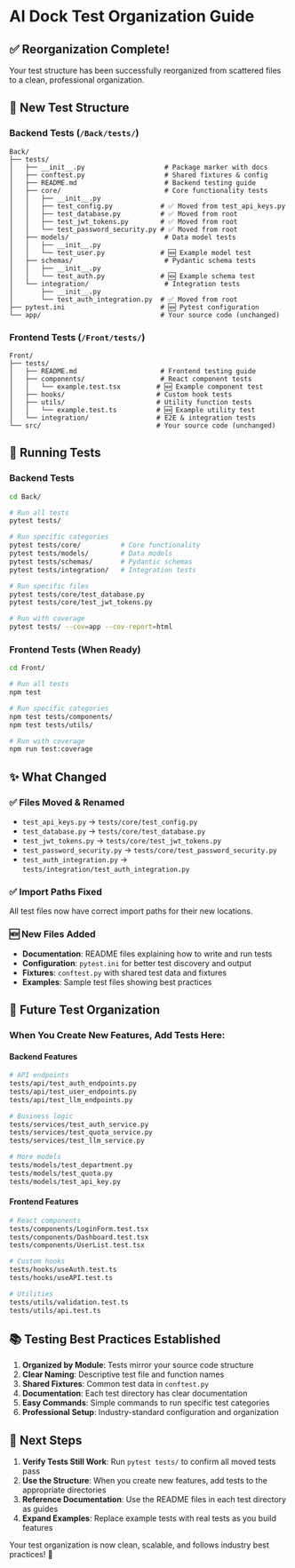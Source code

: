 # AI Dock Test Organization Guide

## ✅ **Reorganization Complete!**

Your test structure has been successfully reorganized from scattered files to a clean, professional organization.

## 📁 **New Test Structure**

### Backend Tests (`/Back/tests/`)
```
Back/
├── tests/
│   ├── __init__.py                    # Package marker with docs
│   ├── conftest.py                    # Shared fixtures & config
│   ├── README.md                      # Backend testing guide
│   ├── core/                          # Core functionality tests
│   │   ├── __init__.py
│   │   ├── test_config.py            # ✅ Moved from test_api_keys.py
│   │   ├── test_database.py          # ✅ Moved from root
│   │   ├── test_jwt_tokens.py        # ✅ Moved from root
│   │   └── test_password_security.py # ✅ Moved from root
│   ├── models/                        # Data model tests
│   │   ├── __init__.py
│   │   └── test_user.py              # 🆕 Example model test
│   ├── schemas/                       # Pydantic schema tests
│   │   ├── __init__.py
│   │   └── test_auth.py              # 🆕 Example schema test
│   └── integration/                   # Integration tests
│       ├── __init__.py
│       └── test_auth_integration.py  # ✅ Moved from root
├── pytest.ini                        # 🆕 Pytest configuration
└── app/                              # Your source code (unchanged)
```

### Frontend Tests (`/Front/tests/`)
```
Front/
├── tests/
│   ├── README.md                     # Frontend testing guide
│   ├── components/                   # React component tests
│   │   └── example.test.tsx         # 🆕 Example component test
│   ├── hooks/                       # Custom hook tests
│   ├── utils/                       # Utility function tests
│   │   └── example.test.ts          # 🆕 Example utility test
│   └── integration/                 # E2E & integration tests
└── src/                             # Your source code (unchanged)
```

## 🔧 **Running Tests**

### Backend Tests
```bash
cd Back/

# Run all tests
pytest tests/

# Run specific categories
pytest tests/core/          # Core functionality
pytest tests/models/        # Data models
pytest tests/schemas/       # Pydantic schemas
pytest tests/integration/   # Integration tests

# Run specific files
pytest tests/core/test_database.py
pytest tests/core/test_jwt_tokens.py

# Run with coverage
pytest tests/ --cov=app --cov-report=html
```

### Frontend Tests (When Ready)
```bash
cd Front/

# Run all tests
npm test

# Run specific categories
npm test tests/components/
npm test tests/utils/

# Run with coverage
npm run test:coverage
```

## ✨ **What Changed**

### ✅ **Files Moved & Renamed**
- `test_api_keys.py` → `tests/core/test_config.py`
- `test_database.py` → `tests/core/test_database.py`
- `test_jwt_tokens.py` → `tests/core/test_jwt_tokens.py`
- `test_password_security.py` → `tests/core/test_password_security.py`
- `test_auth_integration.py` → `tests/integration/test_auth_integration.py`

### ✅ **Import Paths Fixed**
All test files now have correct import paths for their new locations.

### 🆕 **New Files Added**
- **Documentation**: README files explaining how to write and run tests
- **Configuration**: `pytest.ini` for better test discovery and output
- **Fixtures**: `conftest.py` with shared test data and fixtures
- **Examples**: Sample test files showing best practices

## 🎯 **Future Test Organization**

### When You Create New Features, Add Tests Here:

#### Backend Features
```bash
# API endpoints
tests/api/test_auth_endpoints.py
tests/api/test_user_endpoints.py
tests/api/test_llm_endpoints.py

# Business logic
tests/services/test_auth_service.py
tests/services/test_quota_service.py
tests/services/test_llm_service.py

# More models
tests/models/test_department.py
tests/models/test_quota.py
tests/models/test_api_key.py
```

#### Frontend Features
```bash
# React components
tests/components/LoginForm.test.tsx
tests/components/Dashboard.test.tsx
tests/components/UserList.test.tsx

# Custom hooks
tests/hooks/useAuth.test.ts
tests/hooks/useAPI.test.ts

# Utilities
tests/utils/validation.test.ts
tests/utils/api.test.ts
```

## 📚 **Testing Best Practices Established**

1. **Organized by Module**: Tests mirror your source code structure
2. **Clear Naming**: Descriptive test file and function names
3. **Shared Fixtures**: Common test data in `conftest.py`
4. **Documentation**: Each test directory has clear documentation
5. **Easy Commands**: Simple commands to run specific test categories
6. **Professional Setup**: Industry-standard configuration and organization

## 🚀 **Next Steps**

1. **Verify Tests Still Work**: Run `pytest tests/` to confirm all moved tests pass
2. **Use the Structure**: When you create new features, add tests to the appropriate directories
3. **Reference Documentation**: Use the README files in each test directory as guides
4. **Expand Examples**: Replace example tests with real tests as you build features

Your test organization is now clean, scalable, and follows industry best practices! 🎉
